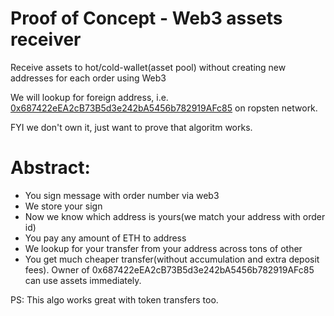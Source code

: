 # Proof of Concept - Web3 assets receiver
Receive assets to hot/cold-wallet(asset pool) without creating new addresses for each order using Web3

We will lookup for foreign address, i.e. <a href="https://ropsten.etherscan.io/address/0x687422eea2cb73b5d3e242ba5456b782919afc85">0x687422eEA2cB73B5d3e242bA5456b782919AFc85</a> on ropsten network.

FYI we don't own it, just want to prove that algoritm works.

# Abstract:

* You sign message with order number via web3
* We store your sign
* Now we know which address is yours(we match your address with order id)
* You pay any amount of ETH to address
* We lookup for your transfer from your address across tons of other
* You get much cheaper transfer(without accumulation and extra deposit fees). Owner of 0x687422eEA2cB73B5d3e242bA5456b782919AFc85 can use assets immediately.


PS: This algo works great with token transfers too.
